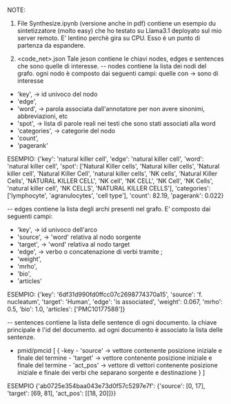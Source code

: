 NOTE:

1. File Synthesize.ipynb (versione anche in pdf) contiene un esempio du sintetizzatore (molto easy) che ho testato su Llama3.1 deployato sul mio server remoto. E' lentino perchè gira su CPU.
Esso è un punto di partenza da espandere.


2. <code_net>.json
Tale jeson contiene le chiavi nodes, edges e sentences che sono quelle di interesse.
-- nodes contiene la lista dei nodi del grafo. ogni nodo è composto dai seguenti campi:
  quelle con -> sono di interesse
  - 'key',           -> id univoco del nodo
  - 'edge',
  - 'word',          -> parola associata dall'annotatore per non avere sinonimi, abbreviazioni, etc
  - 'spot',          -> lista di parole reali nei testi che sono stati associati alla word
  - 'categories',    -> categorie del nodo
  - 'count',
  - 'pagerank'

ESEMPIO:
{'key': 'natural killer cell', 'edge': 'natural killer cell', 'word': 'natural killer cell', 'spot': ['Natural Killer cells', 'Natural killer cells', 'Natural killer cell', 'Natural Killer Cell', 'natural killer cells', 'NK cells', 'Natural Killer Cells', 'NATURAL KILLER CELL', 'NK cell', 'NK CELL', 'NK Cell', 'NK Cells', 'natural killer cell', 'NK CELLS', 'NATURAL KILLER CELLS'], 'categories': ['lymphocyte', 'agranulocytes', 'cell type'], 'count': 82.19, 'pagerank': 0.022}

-- edges contiene la lista degli archi presenti nel grafo. E' composto dai seguenti campi:
  - 'key',           -> id univoco dell'arco
  - 'source',        -> 'word' relativa al nodo sorgente
  - 'target',        -> 'word' relativa al nodo target
  - 'edge',          -> verbo o concatenazione di verbi tramite ;
  - 'weight',
  - 'mrho',
  - 'bio',
  - 'articles'

ESEMPIO:
{'key': '6df31d990fd0ffcc07c2698774370a15', 'source': 'f. nucleatum', 'target': 'Human', 'edge': 'is associated', 'weight': 0.067, 'mrho': 0.5, 'bio': 1.0, 'articles': ['PMC10177588']}


-- sentences contiene la lista delle sentence di ogni documento. la chiave principale è l'id del documento. ad ogni documento è associato la lista delle sentenze.
 - pmid/pmcid
    [
       {
          -key
            - 'source'    -> vettore contenente posizione iniziale e finale del termine
            - 'target'    -> vettore contenente posizione iniziale e finale del termine
            - 'act_pos'   -> vettore di vettori contenente posizione iniziale e finale dei verbi che separano sorgente e destinazione
       }
    ]

ESEMPIO
{'ab0725e354baa043e73d0f57c5297e7f': {'source': [0, 17], 'target': [69, 81], 'act_pos': [[18, 20]]}}
